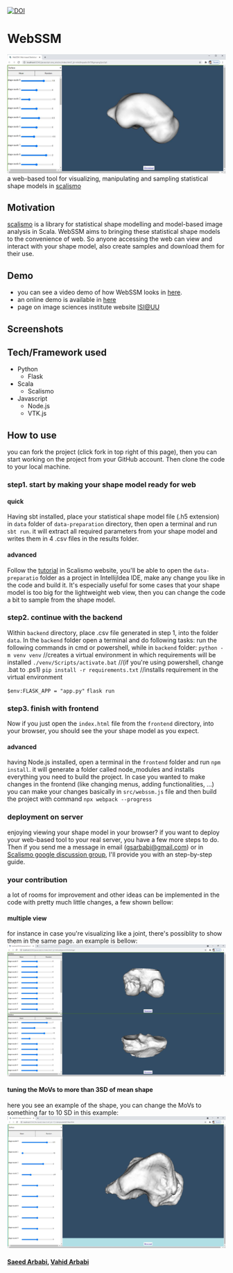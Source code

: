 [![DOI](https://zenodo.org/badge/362220403.svg)](https://zenodo.org/badge/latestdoi/362220403)

# WebSSM
![webssm](thumbnail.jpg)
a web-based tool for visualizing, manipulating and sampling statistical shape models in [scalismo](https://github.com/unibas-gravis/scalismo)

## Motivation
[scalismo](https://scalismo.org/) is a library for statistical shape modelling and model-based image analysis in Scala.
WebSSM aims to bringing these statistical shape models to the convenience of web. So anyone accessing the web can view and interact with your shape model, also create samples and download them for their use.

## Demo
- you can see a video demo of how WebSSM looks in [here](https://www.youtube.com/watch?v=7YUsT4kE_Zg).
- an online demo is available in [here](https://ankleshapemodels.com/)
- page on image sciences institute website [ISI@UU](https://www.isi.uu.nl/research/software/webssm/)

## Screenshots

## Tech/Framework used
- Python
	- Flask
- Scala
	- Scalismo
- Javascript
	- Node.js
	- VTK.js
	
## How to use
you can fork the project (click fork in top right of this page), then you can start working on the project from your GitHub account. Then clone the code to your local machine.

### step1. start by making your shape model ready for web
#### quick
Having sbt installed, place your statistical shape model file (.h5 extension) in `data` folder of `data-preparation` directory, then open a terminal and run `sbt run`. it will extract all required parameters from your shape model and writes them in 4 .csv files in the results folder.
#### advanced
Follow the [tutorial](https://scalismo.org/docs/ide) in Scalismo website, you'll be able to open the `data-preparatio` folder as a project in IntellijIdea IDE, make any change you like in the code and build it. It's especially useful for some cases that your shape model is too big for the lightweight web view, then you can change the code a bit to sample from the shape model.

### step2. continue with the backend
Within `backend` directory, place .csv file generated in step 1, into the folder `data`. In the `backend` folder open a terminal and do following tasks:
run the following commands in cmd or powershell, while in `backend` folder:
`python -m venv venv` //creates a virtual environment in which requirements will be installed
`./venv/Scripts/activate.bat` //(if you're using powershell, change .bat to .ps1)
`pip install -r requirements.txt` //installs requirement in the virtual environment

`$env:FLASK_APP = "app.py"`
`flask run`

### step3. finish with frontend
Now if you just open the `index.html` file from the `frontend` directory, into your browser, you should see the your shape model as you expect.
#### advanced
having Node.js installed, open a terminal in the `frontend` folder and run `npm install`. it will generate a folder called node_modules and installs everything you need to build the project.
In case you wanted to make changes in the frontend (like changing menus, adding functionalities, ...) you can make your changes basically in `src/webssm.js` file and then build the project with command `npx webpack --progress`


### deployment on server
enjoying viewing your shape model in your browser? if you want to deploy your web-based tool to your real server, you have a few more steps to do. Then if you send me a message in email (gsarbabi@gmail.com) or in [Scalismo google discussion group](https://groups.google.com/g/scalismo), I'll provide you with an step-by-step guide.


### your contribution
a lot of rooms for improvement and other ideas can be implemented in the code with pretty much little changes, a few shown bellow:
#### multiple view
for instance in case you're visualizing like a joint, there's possiblity to show them in the same page. an example is bellow: 
![webssm-two_win](thumbnail2.jpg)

#### tuning the MoVs to more than 3SD of mean shape
here you see an example of the shape, you can change the MoVs to something far to 10 SD in this example:
![webssm-meer-than-3SD](thumbnail3.jpg)

#### [Saeed Arbabi](https://www.linkedin.com/in/saeed-arbabi-2b328a42/), [Vahid Arbabi](https://www.linkedin.com/in/vahid-arbabi-86a1b85b/?originalSubdomain=nl)
